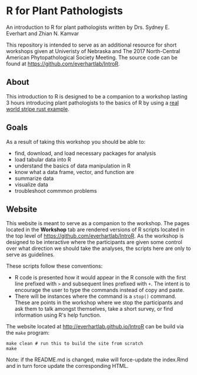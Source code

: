 # R for Plant Pathologists
<!--
---
title: "R for Plant Pathologists"
---
-->


An introduction to R for plant pathologists written by Drs. Sydney E. Everhart
and Zhian N. Kamvar

This repository is intended to serve as an additional resource for short 
workshops given at Univeristy of Nebraska and The 2017 North-Central American
Phytopathological Society Meeting. The source code can be found at 
https://github.com/everhartlab/IntroR.

## About 

This introduction to R is designed to be a companion to a workshop lasting 3 
hours introducing plant pathologists to the basics of R by using a 
[real world stripe rust example]. 

## Goals

As a result of taking this workshop you should be able to:

 - find, download, and load necessary packages for analysis
 - load tabular data into R
 - understand the basics of data manipulation in R
 - know what a data frame, vector, and function are
 - summarize data
 - visualize data
 - troubleshoot commmon problems

[real world stripe rust example]: http://www.apsnet.org/edcenter/advanced/topics/EcologyAndEpidemiologyInR/DiseaseProgress/Pages/StripeRust.aspx "APS Education Center: Using the area under the disease progress curve to compare disease severity"

## Website

This website is meant to serve as a companion to the workshop. The pages located
in the **Workshop** tab are rendered versions of R scripts located in the top 
level of https://github.com/everhartlab/IntroR. As the workshop is designed to
be interactive where the participants are given some control over what direction
we should take the analyses, the scripts here are only to serve as guidelines.

These scripts follow these conventions:

 - R code is presented how it would appear in the R console with the first line
   prefixed with `>` and subsequent lines prefixed with `+`. The intent is to
   encourage the user to type the commands instead of copy and paste.
 - There will be instances where the command is a `stop()` command. These are
   points in the workshop where we stop the participants and ask them to talk 
   amongst themselves, take a short survey, or find information using R's help
   function.



The website located at http://everhartlab.github.io/IntroR can be build via the
`make` program:

```make
make clean # run this to build the site from scratch
make
```

Note: if the README.md is changed, make will force-update the index.Rmd and in
turn force update the corresponding HTML.
